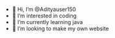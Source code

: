 - 👋 Hi, I’m @Adityauser150
- 👀 I’m interested in coding
- 🌱 I’m currently learning java
- 💞️ I’m looking to make my own website

<!---
Adityauser150/Adityauser150 is a ✨ special ✨ repository because its `README.md` (this file) appears on your GitHub profile.
You can click the Preview link to take a look at your changes.
--->
